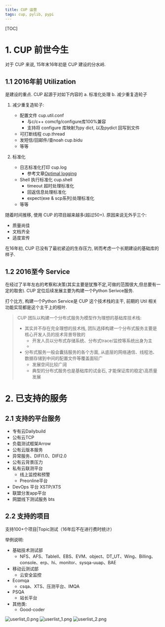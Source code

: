 ```yaml
---
title: CUP 运营
tags: cup, pylib, pypi
---
```


[TOC]

# 1. CUP 前世今生
对于 CUP 来说, 15年末16年初是 CUP 建设的分水岭.
## 1.1 2016年前 Utilization
是建设的重点. CUP 起源于对如下内容的 a. 标准化处理 b. 减少重复造轮子
1. 减少重复造轮子:
    - 配置文件 cup.util.conf
        - 与c/c++ comcfg/configure库100%兼容
        - 支持将 configure 库映射为py dict, 以及pydict 回写到文件
    - 可打断线程 cup.thread
    - 发短信/回邮件/查noah cup.bidu
    - 等等

2. 标准化
    - 日志标准化打印 cup.log
        - 参考文章[Optimal logging](http://blog.iobusy.com/%E7%9F%A5%E8%AF%86%E7%A7%AF%E7%B4%AF/optimal-logging/)
    - Shell 执行标准化 cup.shell
        - timeout 超时处理标准化
        - 回返信息处理标准化
        - expect(exe & scp系列)处理标准化
    - 等等

随着时间推移, 使用 CUP 的项目越来越多(超过50+). 原因来说无外乎三个:
- 质量尚佳
- 文档齐全
- 适度宣传

在16年初, CUP 已没有了最初紧迫的生存压力, 转而考虑一个长期建设的基础库的样子.

## 1.2 2016至今 Service
在经过了半年左右的考察和决策(其实主要是犹豫不定,可做的范围很大,但总要有一定的取舍).
CUP 定位后续发展主要为构建一个Python Serivce服务.

打个比方, 构建一个Python Service是 CUP 这个技术栈的主干, 前期的 Util 相关功能实现都是这个主干上的枝叶.
> CUP 团队以构建一个分布式服务为模型作为理想的基础库技术栈:
>
>   - 其实并不存在完全理想的技术栈, 团队选择构建一个分布式服务主要是核心开发人员的技术背景导致的
>       - 开发人员以分布式存储系统、分布式trace/监控等系统出身为主
>       -
>   - 分布式服务一般会囊括服务的各个方面, 从底层的网络通信、线程池、数据存储到中间的配置文件等覆盖面较广
>       - 发展空间比较广阔
>       - 典型的分布式服务也是基础库的试金石, 才能保证库的稳定\\高质量发展

# 2. 已支持的服务

## 2.1 支持的平台服务
- 专有云Dailybuild
- 公有云TCP
- 负载测试框架Arrow
- 公有云版本服务
- 异常服务、DIFI1.0、DIFI2.0
- 公有云背景压力
- 私有云联测平台
	- 线上监控和预警
	- Preonline平台
- DevOps 平台 XSTP/XTS
- 联盟分发app平台
- 网盟线下测试服务 bts

## 2.2 支持的项目
支持100+个项目|Topic测试（16年后不在进行费时统计）

举例说明:

- 基础技术测试部
    - NFS、AFS、TableII、EBS、EVM、object、DT_UT、Wing、Billing、console、erp、hi、monitor、sysqa-uuap、BAE
- 移动云测试部
    - 云安全监控
- Ecomqa
    - csqa、XTS、压测平台、IMQA
- PSQA
    - 站长平台
- 其他类:
    - Good-coder

![userlist_0.png](images/userlist_0.png)
![userlist_1.png](images/userlist_1.png)
![userlist_2.png](images/userlist_2.png)

